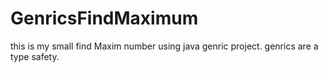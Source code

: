 # GenricsFindMaximum
this is my small find Maxim number using java genric project.
genrics are a type safety. 
